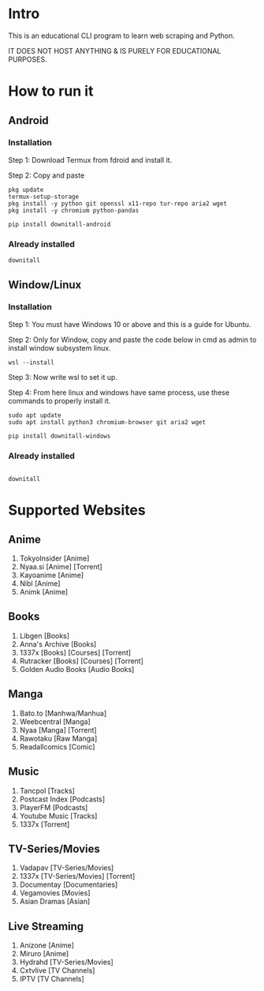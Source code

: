 # Intro

This is an educational CLI program to learn web scraping and Python.

IT DOES NOT HOST ANYTHING & IS PURELY FOR EDUCATIONAL PURPOSES.

# How to run it

## Android

### Installation

Step 1: Download Termux from fdroid and install it.

Step 2: Copy and paste

```
pkg update
termux-setup-storage
pkg install -y python git openssl x11-repo tur-repo aria2 wget
pkg install -y chromium python-pandas

pip install downitall-android
```

### Already installed

```
downitall
```

## Window/Linux

### Installation

Step 1: You must have Windows 10 or above and this is a guide for Ubuntu.

Step 2: Only for Window, copy and paste the code below in cmd as admin to install window subsystem linux.

```
wsl --install
```

Step 3: Now write wsl to set it up.

Step 4: From here linux and windows have same process, use these commands to properly install it.

```
sudo apt update
sudo apt install python3 chromium-browser git aria2 wget

pip install downitall-windows
```

### Already installed

```

downitall
```

# Supported Websites

## Anime

1. TokyoInsider [Anime]
2. Nyaa.si [Anime] [Torrent]
3. Kayoanime [Anime]
4. Nibl [Anime]
5. Animk [Anime]

## Books

1. Libgen [Books]
2. Anna's Archive [Books]
3. 1337x [Books] [Courses] [Torrent]
4. Rutracker [Books] [Courses] [Torrent]
5. Golden Audio Books [Audio Books]

## Manga

1. Bato.to [Manhwa/Manhua]
2. Weebcentral [Manga]
3. Nyaa [Manga] [Torrent]
4. Rawotaku [Raw Manga]
5. Readallcomics [Comic]

## Music

1. Tancpol [Tracks]
2. Postcast Index [Podcasts]
3. PlayerFM [Podcasts]
4. Youtube Music [Tracks]
5. 1337x [Torrent]

## TV-Series/Movies

1. Vadapav [TV-Series/Movies]
2. 1337x [TV-Series/Movies] [Torrent]
3. Documentay [Documentaries]
4. Vegamovies [Movies]
5. Asian Dramas [Asian]

## Live Streaming

1. Anizone [Anime]
2. Miruro [Anime]
3. Hydrahd [TV-Series/Movies]
4. Cxtvlive [TV Channels]
5. IPTV [TV Channels]
